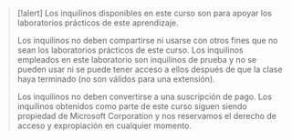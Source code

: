 >[!alert] Los inquilinos disponibles en este curso son para apoyar los laboratorios prácticos de este aprendizaje.
>
> Los inquilinos no deben compartirse ni usarse con otros fines que no sean los laboratorios prácticos de este curso. Los inquilinos empleados en este laboratorio son inquilinos de prueba y no se pueden usar ni se puede tener acceso a ellos después de que la clase haya terminado (no son válidos para una extensión). 
> 
> Los inquilinos no deben convertirse a una suscripción de pago. Los inquilinos obtenidos como parte de este curso siguen siendo propiedad de Microsoft Corporation y nos reservamos el derecho de acceso y expropiación en cualquier momento.
